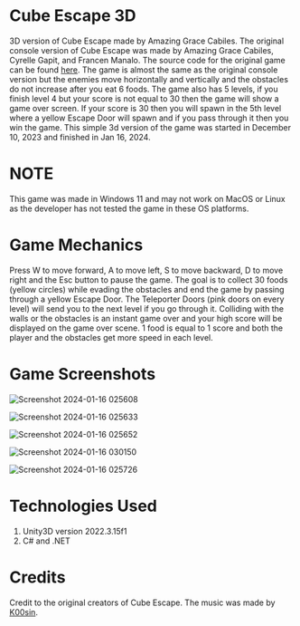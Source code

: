 # Cube Escape 3D

3D version of Cube Escape made by Amazing Grace Cabiles. The original console version of Cube Escape was made by Amazing Grace Cabiles, Cyrelle Gapit, and Francen Manalo. The source code for the original game can be found [here](https://github.com/aaazezeze1/Final-Project-ITEC-102). The game is almost the same as the original console version but the enemies move horizontally and vertically and the obstacles do not increase after you eat 6 foods. The game also has 5 levels, if you finish level 4 but your score is not equal to 30 then the game will show a game over screen. If your score is 30 then you will spawn in the 5th level where a yellow Escape Door will spawn and if you pass through it then you win the game. This simple 3d version of the game was started in December 10, 2023 and finished in Jan 16, 2024.

# NOTE
This game was made in Windows 11 and may not work on MacOS or Linux as the developer has not tested the game in these OS platforms. 

# Game Mechanics

Press W to move forward, A to move left, S to move backward, D to move right and the Esc button to pause the game. The goal is to collect 30 foods (yellow circles) while evading the obstacles and end the game by passing through a yellow Escape Door. The Teleporter Doors (pink doors on every level) will send you to the next level if you go through it. Colliding with the walls or the obstacles is an instant game over and your high score will be displayed on the game over scene. 1 food is equal to 1 score and both the player and the obstacles get more speed in each level.

# Game Screenshots

![Screenshot 2024-01-16 025608](https://github.com/aaazezeze1/Cube-Escape-3D/assets/81816019/4a1cd540-2677-48e4-87c1-d28dc520a577)

![Screenshot 2024-01-16 025633](https://github.com/aaazezeze1/Cube-Escape-3D/assets/81816019/4504da59-c0b0-4cdb-8eba-72c0e3f872fe)

![Screenshot 2024-01-16 025652](https://github.com/aaazezeze1/Cube-Escape-3D/assets/81816019/aed70618-efae-4c18-b3fa-31e54740c78b)

![Screenshot 2024-01-16 030150](https://github.com/aaazezeze1/Cube-Escape-3D/assets/81816019/27c929fc-dbf0-42ca-9afa-de9e34f64519)

![Screenshot 2024-01-16 025726](https://github.com/aaazezeze1/Cube-Escape-3D/assets/81816019/3e1b3214-25ad-43ba-ab8a-57e020733fb0)

# Technologies Used

1. Unity3D version 2022.3.15f1
2. C# and .NET

# Credits

Credit to the original creators of Cube Escape. The music was made by [K00sin](https://pixabay.com/music/video-games-chiptune-grooving-142242/).
